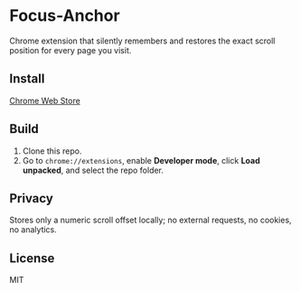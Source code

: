 # Focus-Anchor
Chrome extension that silently remembers and restores the exact scroll position for every page you visit.

## Install
[Chrome Web Store](https://chromewebstore.google.com/detail/focus-anchor/ilnjnmeionbaiaoflfjllodceidilepd)

## Build
1. Clone this repo.
2. Go to `chrome://extensions`, enable **Developer mode**, click **Load unpacked**, and select the repo folder.

## Privacy
Stores only a numeric scroll offset locally; no external requests, no cookies, no analytics.

## License
MIT
